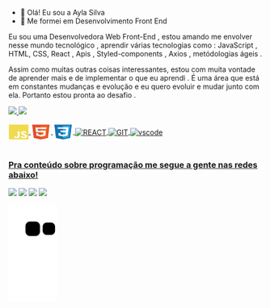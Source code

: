 - 👋 Olá! Eu sou a Ayla Silva 
- 👀 Me formei em Desenvolvimento Front End 

Eu sou uma Desenvolvedora Web Front-End  , estou amando me envolver nesse mundo tecnológico , 
aprendir várias tecnologias como : 
JavaScript ,
HTML, 
CSS, 
React , 
Apis , 
Styled-components , 
Axios ,
metódologias ágeis . 

Assim como muitas outras coisas interessantes, estou com muita vontade de aprender mais e de implementar o que eu aprendi . 
É uma área que está em constantes mudanças e evolução e eu quero evoluir e mudar junto com ela. 
Portanto estou pronta ao desafio . 

<!---
Ayla1524/Ayla1524 is a ✨ special ✨ repository because its `README.md` (this file) appears on your GitHub profile.
You can click the Preview link to take a look at your changes.
--->
<div>
  <a href="https://github.com/Ayla1524">
  <img height="180em" src="https://github-readme-stats.vercel.app/api?username=Ayla1524&show_icons=true&theme=merko&include_all_commits=true&count_private=true"/>
  <img height="180em" src="https://github-readme-stats.vercel.app/api/top-langs/?username=Ayla1524&layout=compact&langs_count=6&theme=merko"/>
</div>
<div style="display: inline_block"><br>
  <img align="center" alt="Js" height="30" width="40" src="https://raw.githubusercontent.com/devicons/devicon/master/icons/javascript/javascript-plain.svg">
  <img align="center" alt="HTML" height="30" width="40" src="https://raw.githubusercontent.com/devicons/devicon/master/icons/html5/html5-original.svg">
  <img align="center" alt="CSS" height="30" width="40" src="https://raw.githubusercontent.com/devicons/devicon/master/icons/css3/css3-original.svg">
  <img align="center" alt="REACT" height="30" width="40" src="https://cdn.jsdelivr.net/gh/devicons/devicon/icons/react/react-original.svg" />    
  <img align="center" alt="GIT" height="30" width="40"src="https://cdn.jsdelivr.net/gh/devicons/devicon/icons/git/git-original-wordmark.svg" />
  <img align="center" alt="vscode" height="30" width="40" src="https://cdn.jsdelivr.net/gh/devicons/devicon/icons/vscode/vscode-original.svg" />
          
          
</div>
 
 <br>
 
  ### Pra conteúdo sobre programação me segue a gente nas redes abaixo!
 
<div> 
 
  <a href="https://instagram.com/Ayla1524" target="_blank"><img src="https://img.shields.io/badge/-Instagram-%23E4405F?style=for-the-badge&logo=instagram&logoColor=white" target="_blank"></a>
 <a href="https://discord.gg/5DVhGKVf4h" target="_blank"><img src="https://img.shields.io/badge/Discord-7289DA?style=for-the-badge&logo=discord&logoColor=white" target="_blank"></a> 
  <a href = "mailto:aylasilva1524@outlook.com"><img src="https://img.shields.io/badge/-Gmail-%23333?style=for-the-badge&logo=gmail&logoColor=white" target="_blank"></a>
  <a href="https://www.linkedin.com/in/ayla-silva-dos-santos-0977a9223/ " target="_blank"><img src="https://img.shields.io/badge/-LinkedIn-%230077B5?style=for-the-badge&logo=linkedin&logoColor=white" target="_blank"></a> 
 
  ![Snake animation](https://github.com/Ayla1524/Ayla1524/blob/output/github-contribution-grid-snake.svg)

</div>
